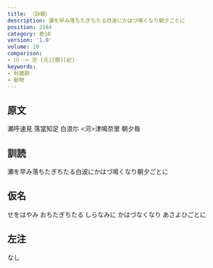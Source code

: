 ```yaml
---
title: （詠蝦）
description: 瀬を早み落ちたぎちたる白波にかはづ鳴くなり朝夕ごとに
position: 2164
category: 巻10
version: '1.0'
volume: 10
comparison:
- 川 -> 河 [元][類][紀]
keywords:
- 秋雑歌
- 動物
---
```


## 原文

瀬呼速見 落當知足 白浪尓 <河>津鳴奈里 朝夕毎

## 訓読

瀬を早み落ちたぎちたる白波にかはづ鳴くなり朝夕ごとに

## 仮名

せをはやみ おちたぎちたる しらなみに かはづなくなり あさよひごとに

## 左注

なし

